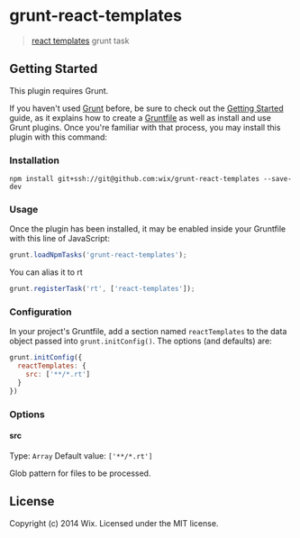 # grunt-react-templates

> [react templates](https://github.com/wix/react-templates) grunt task

## Getting Started
This plugin requires Grunt.

If you haven't used [Grunt](http://gruntjs.com/) before, be sure to check out the [Getting Started](http://gruntjs.com/getting-started) guide, as it explains how to create a [Gruntfile](http://gruntjs.com/sample-gruntfile) as well as install and use Grunt plugins. Once you're familiar with that process, you may install this plugin with this command:

### Installation
```shell
npm install git+ssh://git@github.com:wix/grunt-react-templates --save-dev
```
### Usage

Once the plugin has been installed, it may be enabled inside your Gruntfile with this line of JavaScript:

```js
grunt.loadNpmTasks('grunt-react-templates');
```

You can alias it to rt

```js
grunt.registerTask('rt', ['react-templates']);
```

### Configuration
In your project's Gruntfile, add a section named `reactTemplates` to the data object passed into `grunt.initConfig()`. The options (and defaults) are:

```js
grunt.initConfig({
  reactTemplates: {
    src: ['**/*.rt']
  }
})
```

### Options

#### src
Type: `Array`
Default value: `['**/*.rt']`

Glob pattern for files to be processed.

## License
Copyright (c) 2014 Wix. Licensed under the MIT license.